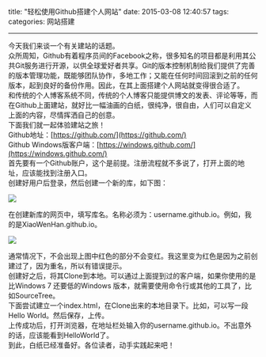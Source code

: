 title: "轻松使用Github搭建个人网站"
date: 2015-03-08 12:40:57
tags:
categories: 网站搭建

---
今天我们来谈一个有关建站的话题。  
众所周知，Github有着程序员间的Facebook之称，很多知名的项目都是利用其公共Git服务进行开源，以供全球爱好者共享。Git的版本控制机制给我们提供了完善的版本管理功能，既能够团队协作，多地工作；又能在任何时间回滚到之前的任何版本，起到良好的备份作用。因此，在其上面搭建个人网站就变得很合适了。  
和传统的个人博客系统不同，传统的个人博客只能提供博文的发表、评论等等，而在Github上面建站，就好比一幅油画的白纸，很纯净，很自由，人们可以自定义上面的内容，尽情挥洒自己的创意。  
下面我们就一起体验建站之旅！  
Github地址：[https://github.com/](https://github.com/)  
Github Windows版客户端：[https://windows.github.com/](https://windows.github.com/)  
首先要有一个Github账户，这个是前提。注册流程就不多说了，打开上面的地址，应该能找到注册入口。  
创建好用户后登录，然后创建一个新的库，如下图：   

![](http://i.imgur.com/GBzkh7i.png)

在创建新库的网页中，填写库名。名称必须为：username.github.io。例如，我的是XiaoWenHan.github.io。  

![](http://i.imgur.com/NjlOZQX.png)

通常情况下，不会出现上图中红色的部分不会变红。我这里变为红色是因为之前创建过了，因为重名，所以有错误提示。  
创建好之后，将其Clone到本地。可以通过上面提到过的客户端，如果你使用的是比Windows 7 还要低的Windows 版本，就需要使用命令行或其他的工具了，比如SourceTree。  
下面尝试建立一个index.html，在Clone出来的本地目录下。比如，可以写一段Hello World。然后保存，上传。  
上传成功后，打开浏览器，在地址栏处输入你的username.github.io。不出意外的话，应该能看到HelloWorld了。  
到此，白纸已经准备好。各位读者，动手实践起来吧！  
